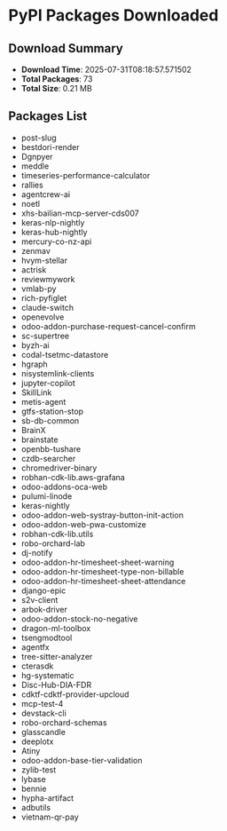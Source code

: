 # PyPI Packages Downloaded

## Download Summary
- **Download Time**: 2025-07-31T08:18:57.571502
- **Total Packages**: 73
- **Total Size**: 0.21 MB

## Packages List
- post-slug
- bestdori-render
- Dgnpyer
- meddle
- timeseries-performance-calculator
- rallies
- agentcrew-ai
- noetl
- xhs-bailian-mcp-server-cds007
- keras-nlp-nightly
- keras-hub-nightly
- mercury-co-nz-api
- zenmav
- hvym-stellar
- actrisk
- reviewmywork
- vmlab-py
- rich-pyfiglet
- claude-switch
- openevolve
- odoo-addon-purchase-request-cancel-confirm
- sc-supertree
- byzh-ai
- codal-tsetmc-datastore
- hgraph
- nisystemlink-clients
- jupyter-copilot
- SkillLink
- metis-agent
- gtfs-station-stop
- sb-db-common
- BrainX
- brainstate
- openbb-tushare
- czdb-searcher
- chromedriver-binary
- robhan-cdk-lib.aws-grafana
- odoo-addons-oca-web
- pulumi-linode
- keras-nightly
- odoo-addon-web-systray-button-init-action
- odoo-addon-web-pwa-customize
- robhan-cdk-lib.utils
- robo-orchard-lab
- dj-notify
- odoo-addon-hr-timesheet-sheet-warning
- odoo-addon-hr-timesheet-type-non-billable
- odoo-addon-hr-timesheet-sheet-attendance
- django-epic
- s2v-client
- arbok-driver
- odoo-addon-stock-no-negative
- dragon-ml-toolbox
- tsengmodtool
- agentfx
- tree-sitter-analyzer
- cterasdk
- hg-systematic
- Disc-Hub-DIA-FDR
- cdktf-cdktf-provider-upcloud
- mcp-test-4
- devstack-cli
- robo-orchard-schemas
- glasscandle
- deeplotx
- Atiny
- odoo-addon-base-tier-validation
- zylib-test
- lybase
- bennie
- hypha-artifact
- adbutils
- vietnam-qr-pay

